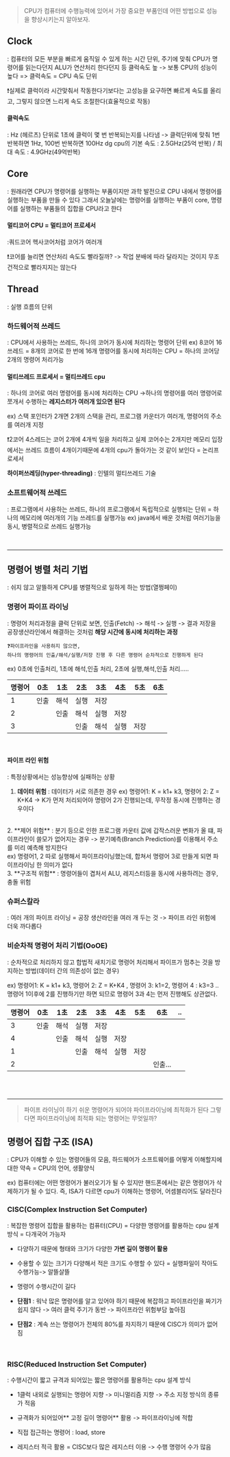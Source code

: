 > CPU가 컴퓨터에 수행능력에 있어서 가장 중요한 부품인데 어떤 방법으로 성능을 향상시키는지 알아보자.

## Clock
: 컴퓨터의 모든 부분을 빠르게 움직일 수 있게 하는 시간 단위, 주기에 맞춰 CPU가 명령어를 읽는다던지 ALU가 연산처리 한다던지 등
클럭속도 높 ->  보통 CPU의 성능이 높다 => 클럭속도 = CPU 속도 단위

❗️실제로 클럭이라 시간맞춰서 작동한다기보다는 고성능을 요구하면 빠르게 속도를 올리고, 그렇지 않으면 느리게 속도 조절한다(효율적으로 작동)

#### 클럭속도 
: Hz (헤르츠) 단위로 1초에 클럭이 몇 번 반복되는지를 나타냄
-> 클럭단위에 맞춰 1번 반복하면 1Hz, 100번 반복하면 100Hz
dg
cpu의 기본 속도 : 2.5GHz(25억 반복) / 최대 속도 : 4.9GHz(49억반복)


## Core
: 원래라면 CPU가 명령어를 실행하는 부품이지만 과학 발전으로 CPU 내에서 명령어를 실행하는 부품을 만들 수 있다 그래서 오늘날에는 명령어를 실행하는 부품이 core, 명령어를 실행하는 부품들의 집합을 CPU라고 한다

#### 멀티코어 CPU = 멀티코어 프로세서
:쿼드코어 헥사코어처럼 코어가 여러개

❗️코어를 늘리면 연산처리 속도도 빨라질까? -> 작업 분배에 따라 달라지는 것이지 무조건적으로 빨라지지는 않는다

## Thread
: 실행 흐름의 단위

### 하드웨어적 쓰레드
: CPU에서 사용하는 쓰레드, 하나의 코어가 동시에 처리하는 명령어 단위
ex) 8코어 16쓰레드 = 8개의 코어로 한 번에 16개 명령어를 동시에 처리하는 CPU = 하나의 코어당 2개의 명령어 처리가능

#### 멀티쓰레드 프로세서 = 멀티쓰레드 cpu
: 하나의 코어로 여러 명령어를 동시에 처리하는 CPU
->하나의 명령어를 여러 명령어로 쪼개서 수행하는 **레지스터가 여러개 있으면 된다**

ex) 스택 포인터가 2개면 2개의 스택을 관리, 프로그램 카운터가 여러개, 명령어의 주소를 여러개 지정

❗️2코어 4스레드는 코어 2개에 4개씩 일을 처리하고 실제 코어수는 2개지만 메모리 입장에서는 쓰레드 흐름이 4개이기때문에 4개의 cpu가 돌아가는 것 같이 보인다 = 논리프로세서

**하이퍼쓰레딩(hyper-threading)** : 인텔의 멀티쓰레드 기술


### 소프트웨어적 쓰레드
: 프로그램에서 사용하는 쓰레드, 하나의 프로그램에서 독립적으로 실행되는 단위 = 하나의 메모리에 여러개의 기능 쓰레드를 실행가능
ex) java에서 배운 것처럼 여러기능을 동시, 병렬적으로 쓰레드 실행가능

<br>

---
## 명령어 병렬 처리 기법
: 쉬지 않고 알뜰하게 CPU를 병렬적으로 일하게 하는 방법(열쩡페이)
### 명령어 파이프 라이닝
: 명령어 처리과정을 클럭 단위로 보면, 인출(Fetch) -> 해석 -> 실행 -> 결과 저장을 공장생산라인에서 해결하는 것처럼 **해당 시간에 동시에 처리하는 과정**
					
    ❓파이프라인을 사용하지 않으면,
    하나의 명령어의 인출/해석/실행/저장 진행 후 다른 명령어 순차적으로 진행하게 된다

ex) 0초에 인출처리, 1초에 해석,인출 처리, 2초에 실행,해석,인출 처리.....

|명령어| 0초 | 1초 | 2초 | 3초 |4초|5초|6초|
|---| --- | --- | --- | --- |---|---|---|
|1|인출|해석|실행|저장|
|2||인출|해석|실행|저장|
|3|||인출|해석|실행|저장||
<br>

#### 파이프 라인 위험
: 특정상황에서는 성능향상에 실패하는 상황

1. **데이터 위험** : 데이터가 서로 의존한 경우
ex) 명령어1: K = k1+ k3, 명령어 2: Z = K+K4 -> K가 먼저 처리되어야 명령어 2가 진행되는데, 무작정 동시에 진행하는 경우이다
<br>
2. **제어 위험** : 분기 등으로 인한 프로그램 카운터 값에 갑작스러운 변화가 올 떄, 파이프라인이 쓸모가 없어지는 경우
-> 분기예측(Branch Prediction)를 이용해서 주소를 미리 예측해 방지한다<br>
ex) 명령어1, 2 따로 실행해서 파이프라이닝했는데, 합쳐서 명령어 3로 만들게 되면 파이프라이닝 한 의미가 없다
<br>
3. **구조적 위험** : 명령어들이 겹처서 ALU, 레지스터등을 동시에 사용하려는 경우, 충돌 위험

### 슈퍼스칼라
: 여러 개의 파이프 라이닝 = 공장 생산라인을 여러 개 두는 것
-> 파이프 라인 위험에 더욱 까다롭다

### 비순차적 명령어 처리 기법(OoOE)
: 순차적으로 처리하지 않고 합법적 새치기로 명령어 처리해서 파이프가 멈추는 것을 방지하는 방법(데이터 간의 의존성이 없는 경우)

ex) 명령어1: K = k1+ k3, 명령어 2: Z = K+K4 , 명령어 3: k1=2, 명령어 4 : k3=3 .. 
명령어 1이후에 2를 진행하기만 하면 되므로 명령어 3과 4는 먼저 진행해도 상관없다.

|명령어| 0초 | 1초 | 2초 | 3초 |4초|5초|6초|..|
|---| --- | --- | --- | --- |---|---|---|---|
|3|인출|해석|실행|저장|
|4||인출|해석|실행|저장|
|1|||인출|해석|실행|저장||
|2|||||||인출...|

<br>
<br>

---
> 파이프 라이닝이 하기 쉬운 명령어가 되어야 파이프라이닝에 최적화가 된다
그렇다면 파이프라이닝에 최적화 되는 명령어는 무엇일까?

## 명령어 집합 구조 (ISA)
: CPU가 이해할 수 있는 명령어들의 모음, 하드웨어가 소프트웨어를 어떻게 이해할지에 대한 약속 = CPU의 언어, 생활양식

ex) 컴퓨터에는 어떤 명령어가 불러오기가 될 수 있지만 핸드폰에서는 같은 명령어가 삭제하기가 될 수 있다. 즉, ISA가 다르면 cpu가 이해하는 명령어, 어셈블리어도 달라진다

### CISC(Complex Instruction Set Computer)
: 복잡한 명령어 집합을 활용하는 컴퓨터(CPU) = 다양한 명령어를 활용하는 cpu 설계방식 = 다개국어 가능자

- 다양하기 때문에 형태와 크기가 다양한 **가변 길이 명령어 활용**

- 수용할 수 있는 크기가 다양해서 적은 크기도 수행할 수 있다 = 실행파일이 작아도 수행가능-> 알뜰살뜰

- 명령어 수행시간이 길다

- **단점1** : 워낙 많은 명령어를 알고 있어야 하기 때문에 복잡하고 파이프라인을 짜기가 쉽지 않다 -> 여러 클럭 주기가 동반 -> 파이프라인 위험부담 높아짐

- **단점2** : 계속 쓰는 명령어가 전체의 80%를 차지하기 때문에 CISC가 의미가 없어짐
<br>

### RISC(Reduced Instruction Set Computer)
: 수행시간이 짧고 규격과 되어있는 짧은 명령어를 활용하는 cpu 설계 방식

- 1클럭 내외로 실행되는 명령어 지향 -> 미니멀리즘 지향 -> 주소 지정 방식의 종류가 적음

- 규격화가 되어있어** 고정 길이 명령어** 활용 -> 파이프라이닝에 적합

- 직접 접근하는 명령어 : load, store 

- 레지스터 적극 활용 = CISC보다 많은 레지스터 이용 -> 수행 명령어 수가 많음